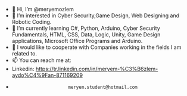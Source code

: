 - 👋 Hi, I’m @meryemozlem
- 👀 I’m interested in Cyber Security,Game Design, Web Designing and Robotic Coding.
- 🌱 I’m currently learning C#, Python, Arduino, Cyber Security Fundamentals, HTML, CSS, Data, Logic, Unity, Game Design applications, Microsoft Office Programs and Arduino.
- 💞️ I would like to cooperate with Companies working in the fields I am related to.
- 📫 You can reach me at:  
-  Linkedin:               https://tr.linkedin.com/in/meryem-%C3%B6zlem-aydo%C4%9Fan-871169209
-                          meryem.student@hotmail.com

<!---
meryemozlem/meryemozlem is a ✨ special ✨ repository because its `README.md` (this file) appears on your GitHub profile.
You can click the Preview link to take a look at your changes.
--->
